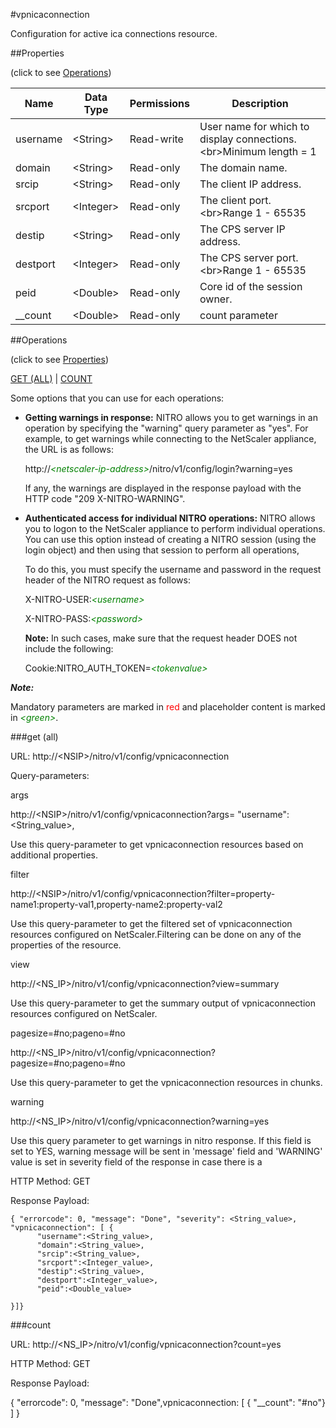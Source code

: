 #vpnicaconnection

Configuration for active ica connections resource.


##Properties 
<span>(click to see [Operations](#operations))</span>


<table><thead><tr><th>Name</th><th> Data Type</th><th> Permissions</th><th>Description</th></tr></thead><tbody><tr><td>username</td><td>&lt;String></td><td>Read-write</td><td>User name for which to display connections.&lt;br>Minimum length = 1</td><tr><tr><td>domain</td><td>&lt;String></td><td>Read-only</td><td>The domain name.</td><tr><tr><td>srcip</td><td>&lt;String></td><td>Read-only</td><td>The client IP address.</td><tr><tr><td>srcport</td><td>&lt;Integer></td><td>Read-only</td><td>The client port.&lt;br>Range 1 - 65535</td><tr><tr><td>destip</td><td>&lt;String></td><td>Read-only</td><td>The CPS server IP address.</td><tr><tr><td>destport</td><td>&lt;Integer></td><td>Read-only</td><td>The CPS server port.&lt;br>Range 1 - 65535</td><tr><tr><td>peid</td><td>&lt;Double></td><td>Read-only</td><td>Core id of the session owner.</td><tr><tr><td>__count</td><td>&lt;Double></td><td>Read-only</td><td>count parameter</td><tr></tbody></table>
##Operations 
<span>(click to see [Properties](#properties))</span>


[GET (ALL)](#get-(all)) | [COUNT](#count)


Some options that you can use for each operations:
<ul><li><p><b>Getting warnings in response:</b> NITRO allows you to get warnings in an operation by specifying the "warning" query parameter as "yes". For example, to get warnings while connecting to the NetScaler appliance, the URL is as follows:</p><p>http://<span style="color:green;font-style:italic;">&lt;netscaler-ip-address&gt;</span>/nitro/v1/config/login?warning=yes</p><p>If any, the warnings are displayed in the response payload with the HTTP code "209 X-NITRO-WARNING".</p></li><li><p><b>Authenticated access for individual NITRO operations:</b> NITRO allows you to logon to the NetScaler appliance to perform individual operations. You can use this option instead of creating a NITRO session (using the login object) and then using that session to perform all operations,</p><p>To do this, you must specify the username and password in the request header of the NITRO request as follows:</p><p>X-NITRO-USER:<span style="color:green;font-style:italic;">&lt;username&gt;</span></p><p>X-NITRO-PASS:<span style="color:green;font-style:italic;">&lt;password&gt;</span></p><p><b>Note:</b> In such cases, make sure that the request header DOES not include the following:</p><p>Cookie:NITRO_AUTH_TOKEN=<span style="color:green;font-style:italic;">&lt;tokenvalue&gt;</span></p></li></ul>



***Note:*** 
Mandatory parameters are marked in <span style="color:#FF0000;">red</span> and placeholder content is marked in <span style="color:green;font-style:italic">&lt;green&gt;</span>.

###get (all)



URL: http://&lt;NSIP&gt;/nitro/v1/config/vpnicaconnection
Query-parameters:
args
http://&lt;NSIP&gt;/nitro/v1/config/vpnicaconnection?args=      "username":&lt;String_value&gt;,
Use this query-parameter to get vpnicaconnection resources based on additional properties.


filter
http://&lt;NSIP&gt;/nitro/v1/config/vpnicaconnection?filter=property-name1:property-val1,property-name2:property-val2
Use this query-parameter to get the filtered set of vpnicaconnection resources configured on NetScaler.Filtering can be done on any of the properties of the resource.


view
http://&lt;NS_IP&gt;/nitro/v1/config/vpnicaconnection?view=summary
Use this query-parameter to get the summary output of vpnicaconnection resources configured on NetScaler.


pagesize=#no;pageno=#no
http://&lt;NS_IP&gt;/nitro/v1/config/vpnicaconnection?pagesize=#no;pageno=#no
Use this query-parameter to get the vpnicaconnection resources in chunks.


warning
http://&lt;NS_IP&gt;/nitro/v1/config/vpnicaconnection?warning=yes
Use this query parameter to get warnings in nitro response. If this field is set to YES, warning message will be sent in 'message' field and 'WARNING' value is set in severity field of the response in case there is a



HTTP Method: GET
Response Payload: ```{ "errorcode": 0, "message": "Done", "severity": <String_value>, "vpnicaconnection": [ {      "username":<String_value>,      "domain":<String_value>,      "srcip":<String_value>,      "srcport":<Integer_value>,      "destip":<String_value>,      "destport":<Integer_value>,      "peid":<Double_value>}]}```



###count



URL: http://&lt;NS_IP&gt;/nitro/v1/config/vpnicaconnection?count=yes
HTTP Method: GET
Response Payload: 
{ "errorcode": 0, "message": "Done",vpnicaconnection: [ { "__count": "#no"} ] }


